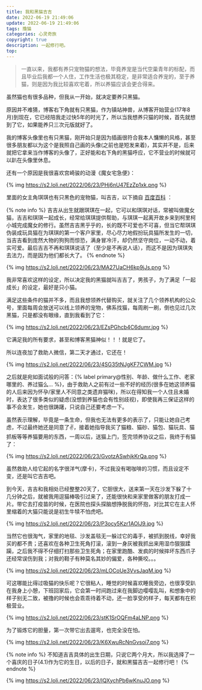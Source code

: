 ```yaml
---
title: 我和黑猫吉吉
date: 2022-06-19 21:49:06
update: 2022-06-19 21:49:06
tags: 撸猫
categories: 心灵奇旅
copyright: true
description: 一起修行吧。
top:
---
```


>一直以来，我都有养只宠物猫的想法，毕竟养宠是当代空巢青年的标配，而且毕业后我都一个人住，工作生活也极其稳定，是非常适合养宠的，至于养猫，则是因为我比较喜欢宅着，所以养猫应该会更合得来。

虽然猫也有很多品种，但我从一开始，就决定要养只黑猫。

原因并不难猜，博客右下角就有只黑猫，作为镇站神兽，从博客开始营业(17年8月)到现在，它已经陪我走过快5年的时光了，所以当我想养只猫的时候，首先就想到了它，如果能养只三次元版就好了。

我的博客头像里也有只黑猫，刚开始只是因为插画很符合我本人慵懒的风格，甚至很多朋友都以为这个是我照自己画的头像(之前也是短发来着)，其实并不是，后来就把它拿来当作博客的头像了，正好能和右下角的黑猫呼应，它不营业的时候就可以趴在头像里休息。

还有一个原因是我很喜欢宫崎骏的动漫《魔女宅急便》：

{% img https://s2.loli.net/2022/06/23/PHj6nU47EzZp1xk.png %}

里面的女主角琪琪也有只黑色的宠物猫，叫吉吉，以下摘自 [百度百科](https://baike.baidu.com/item/%E5%90%89%E5%90%89/13207771?fr=aladdin) ：

{% note info %}
吉吉从出生就跟琪琪在一起，它可以和琪琪对话，常被叫做魔女猫，吉吉和琪琪一起成长，经常给琪琪提供帮助，与琪琪一起离开故乡来到柯里柯小城完成魔女的修行。虽然吉吉黑乎乎的，长的既不可爱也不可喜，但当它帮琪琪伪装成玩具猫在为琪琪的第一个客户家里，尽心尽力地假扮玩具猫所发生的一切，当吉吉看到庞然大物的狗狗而惊恐，满身冒冷汗，却仍然坚守岗位，一动不动，着实可爱。最后吉吉不再和琪琪说话了（至少是不再说人话），而这不是因为琪琪失去法力，而是因为他们都长大了。
{% endnote %}

{% img https://s2.loli.net/2022/06/23/MA27UaCH6kp9jJs.png %}

我非常喜欢这样的设定，所以决定我的黑猫就叫吉吉了，男孩子，为了满足「一起成长」的设定，最好是只小猫。

满足这些条件的猫并不多，而且我想领养代替购买，就关注了几个领养机构的公众号，里面每周会放送可以线上领养的宠物，佛系找猫，每周刷一刷，倒也见过几次黑猫，只是都没有眼缘，直到我看到了它：

{% img https://s2.loli.net/2022/06/23/EZsPGhcb4C6dumr.jpg %}

它满足我的所有要求，甚至和博客黑猫神似！！！就是它了。

所以连夜加了救助人微信，第二天才通过，它还在！

{% img https://s2.loli.net/2022/06/23/4SG35tNJgKF7CWM.jpg %}

之后就是宛如面试般的问答：{% label primary@性别、年龄、做什么工作、老家哪里的、养过猫么... %}，由于救助人之前有过一些不好的经历(很多在她这领养猫的人后来因为怀孕/家里人不同意之类遗弃猫咪)，所以在得知我一个人住且未婚时，表达了很多类似的疑虑(没想到养猫也会有性别歧视)，即使我再三保证这样的事不会发生，她也很踌躇，只说自己还要考虑一下。

虽然表示理解，毕竟是一条生命，但我也无法有更多的表示了，只能让她自己考虑，不过最终她还是同意了:v:，接着她指导我买了猫粮、猫砂、猫包、猫玩具、猫抓板等等养猫要用的东西，一周以后，送猫上门，签完领养协议之后，我终于有猫了：

{% img https://s2.loli.net/2022/06/23/GvotzASwhjkKrQa.png %}

虽然救助人给它起的名字很洋气(摩卡)，不过我没有喝咖啡的习惯，而且设定不变，还是叫它吉吉吧。

到今天，吉吉和我相处已经整整20天了，它胆很大，送来第一天在沙发下躲了十几分钟之后，就被我用逗猫棒吸引过来了，还能很快和来家里做客的朋友打成一片。带它去打疫苗的时候，在医院也探头探脑想挣脱我的怀抱，对比其它在主人怀里缩着的大猫只能说是初生牛犊不怕虎吧。

{% img https://s2.loli.net/2022/06/23/P3ocy5Kzr1AOlJ9.jpg %}

当然它也很淘气，家里的地毯、沙发盖毯无一躲过它的毒手，被抓到脱线，幸好我买的都不贵；还喜欢在各种卫生死角打滚，滚到一身灰被我抓出来用湿巾狠狠蹂躏，之后我不得不仔细打扫那些卫生死角；在家里跑酷、发疯的时候摔坏东西爪子还经常误伤到我；对我的鞋子有种莫名其妙的偏爱，各种撕咬。。。

{% img https://s2.loli.net/2022/06/23/mLOCoUe3VvsJaqM.jpg %}

可这哪能比得过吸猫的快乐呢？它很粘人，睡觉的时候喜欢睡我旁边，也很享受趴在我身上小憩，下班回家后，它会第一时间跑过来在我脚边嘤嘤乱叫，和想象中的样子别无二致，被撸的时候也会乖乖待着不动，还一脸享受的样子，每天都有在积极营业。

{% img https://s2.loli.net/2022/06/23/stK1SrOQFm4aLNP.png %}

为了锻炼它的胆量，第一次带它出去遛弯，也完全没在怕。

{% img https://s2.loli.net/2022/06/23/K6XwuRcNnGvsoi7.png %}

{% note info %}
不知道吉吉具体的出生日期，只说它两个月大，所以我选择了一个喜庆的日子(4.1)作为它的生日，以后的日子，就和黑猫吉吉一起修行吧！
{% endnote %}

{% img https://s2.loli.net/2022/06/23/IQXychPb6wKnuJO.png %}
